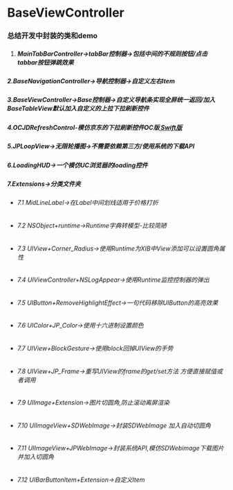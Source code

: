# BaseViewController   
### 总结开发中封装的类和demo   

1. ##### MainTabBarController->tabBar控制器->包括中间的不规则按钮/点击tabbar按钮弹跳效果   
##### 2.BaseNavigationController->导航控制器->自定义左右Item     
##### 3.BaseViewController->Base控制器->自定义导航条实现全屏统一返回/加入BaseTableView默认加入自定义的上拉下拉刷新控件   
##### 4.OCJDRefreshControl-模仿京东的下拉刷新控件OC版[ Swift版](https://github.com/baiyidjp/SwiftJDRefreshControl)    
##### 5.JPLoopView->无限轮播图->不需要依赖第三方/使用系统的下载API   
##### 6.LoadingHUD->一个模仿UC浏览器的loading控件   
##### 7.Extensions->分类文件夹   
- ###### 7.1 MidLineLabel->在Label中间划线适用于价格打折     
- ###### 7.2 NSObject+runtime->Runtime字典转模型-比较简陋   
- ###### 7.3 UIView+Corner_Radius->使用Runtime为XIB中View添加可以设置圆角属性   
- ###### 7.4 UIViewController+NSLogAppear->使用Runtime监控控制器的弹出   
- ###### 7.5 UIButton+RemoveHighlightEffect->一句代码移除UIButton的高亮效果   
- ###### 7.6 UIColor+JP_Color->使用十六进制设置颜色   
- ###### 7.7 UIView+BlockGesture->使用block回掉UIView的手势   
- ###### 7.8 UIView+JP_Frame->重写UIView的frame的get/set方法 方便直接赋值或者调用   
- ###### 7.9 UIImage+Extension->图片切圆角,防止滚动离屏渲染   
- ###### 7.10 UIImageView+SDWebImage->封装SDWebImage 加入自动切圆角   
- ###### 7.11 UIImageView+JPWebImage->封装系统API,模仿SDWebimage下载图片 并加入切圆角   
- ###### 7.12 UIBarButtonItem+Extension->自定义Item   
